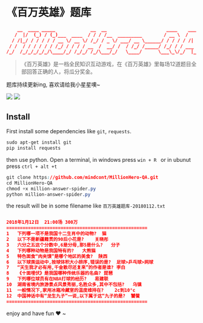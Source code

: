 # 《百万英雄》题库

<!-- ![](http://static.mindcont.com/blog/images/resources/ixigua-qa.png) -->

```json
    __  ____ _____             __  __                      ____    ___
   /  |/  (_) / (_)___  ____  / / / /__  _________        / __ \  /   |
  / /|_/ / / / / / __ \/ __ \/ /_/ / _ \/ ___/ __ \______/ / / / / /| |
 / /  / / / / / / /_/ / / / / __  /  __/ /  / /_/ /_____/ /_/ / / ___ |
/_/  /_/_/_/_/_/\____/_/ /_/_/ /_/\___/_/   \____/      \___\_\/_/  |_|

```
> 《百万英雄》是一档全民知识互动游戏，在《百万英雄》里每场12道题目全部回答正确的人，将瓜分奖金。

题库持续更新ing, 喜欢请给我小星星噢~

![](https://img.shields.io/badge/百万英雄-题库-brightgreen.svg)
![](https://mindcont.com/bigdata/static/img/build-with-love.svg)

## Install
First install some dependencies like `git`, `requests`.
```css
sudo apt-get install git
pip install requests
```
then use python. Open a terminal, in windows press `win + R ` or in ubunut press `ctrl + alt +t`

```css
git clone https://github.com/mindcont/MillionHero-QA.git
cd MillionHero-QA
chmod +x million-answer-spider.py
python million-answer-spider.py
```
the result will be in some filename like `百万英雄题库-20180112.txt`
```json

2018年1月12日	21:00场 300万
====================================================
1	下列哪一项不是我国十二生肖中的动物?	猫
2	以下不是新疆籍贯的90后小花是?	关晓彤
3	六分之五这个分数中,6是分母,那5是什么?	分子
4	下列哪种动物是我国特有的?	大熊猫
5	特色面食“肉夹馍”是哪个地区的美食?	陕西
6	以下球类运动中,按球体积大小排序,错误的是?	足球>乒乓球>网球
7	“天生我才必有用,千金散尽还复来”的作者是谁?	李白
8	《十面埋伏》是我国哪种传统乐器的名曲?	琵琶
9	下列哪位球员有在NBA打球的经历?	易建联
10	湖南省境内旅游景点风景秀丽,名胜众多,其中不包括?	乌镇
11	一般情况下,家用冰箱冷藏室的温度维持在?	2c到10°c
12	中国神话中有“龙生九子”一说,以下属于这“九子的是?	饕餮
====================================================

```
enjoy and have fun :heart: ~
